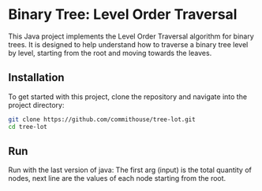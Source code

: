 # Binary Tree: Level Order Traversal

This Java project implements the Level Order Traversal algorithm for binary trees. 
It is designed to help understand how to traverse a binary tree level by level, starting from the root and moving towards the leaves.

## Installation

To get started with this project, clone the repository and navigate into the project directory:

```bash
git clone https://github.com/commithouse/tree-lot.git
cd tree-lot
```

## Run

Run with the last version of java: 
The first arg (input) is the total quantity of nodes, next line are the values of each node starting from the root.

